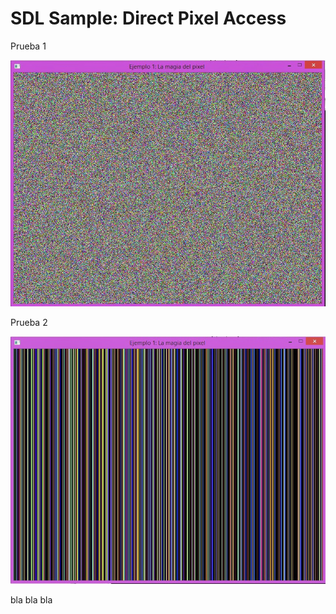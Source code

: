 # SDL Sample: Direct Pixel Access 

Prueba 1

![Image Noise](readme/rudio.jpg)


Prueba 2

![Image Blabla](readme/lineasH.jpg)

bla bla bla
